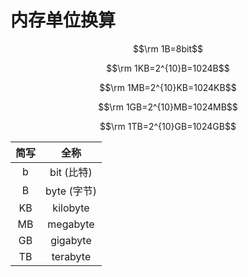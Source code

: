 # 内存单位换算

$$\rm 1B=8bit$$

$$\rm 1KB=2^{10}B=1024B$$

$$\rm 1MB=2^{10}KB=1024KB$$

$$\rm 1GB=2^{10}MB=1024MB$$

$$\rm 1TB=2^{10}GB=1024GB$$

| 简写 | 全称        |
|:--:|:---------:|
| b  | bit (比特)  |
| B  | byte (字节) |
| KB | kilobyte  |
| MB | megabyte  |
| GB | gigabyte  |
| TB | terabyte  |  
